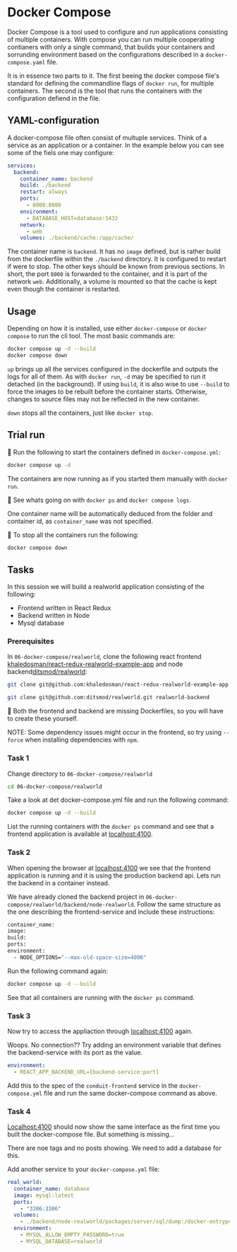 # Docker Compose

Docker Compose is a tool used to configure and run applications consisting of
multiple containers. With compose you can run multiple cooperating contianers
with only a single command, that builds your containers and sorrunding
environment based on the configurations described in a `docker-compose.yaml`
file.

It is in essence two parts to it. The first beeing the docker compose file's
standard for defining the commandline flags of `docker run`, for multiple
containers. The second is the tool that runs the containers with the
configuration defiend in the file.

## YAML-configuration

A docker-compose file often consist of multuple services. Think of a service as
an application or a container. In the example below you can see some of the
fiels one may configure:

```yaml
services:
  backend:
    container_name: backend
    build: ./backend
    restart: always
    ports:
      - 8000:8000
    environment:
      - DATABASE_HOST=database:5432
    network:
      - web
    volumes: ./backend/cache:/app/cache/
```

The container name is `backend`. It has no `image` defined, but is rather build
from the dockerfile within the `./backend` directory. It is configured to
restart if were to stop. The other keys should be known from previous sections.
In short, the port `8000` is forwarded to the container, and it is part of the
network `web`. Additionally, a volume is mounted so that the cache is kept even
though the container is restarted.

## Usage

Depending on how it is installed, use either `docker-compose` or `docker
compose` to run the cli tool. The most basic commands are:

```bash
docker compose up -d --build
docker compose down
```

`up` brings up all the services configured in the dockerfile and outputs the
logs for all of them. As with `docker run`, `-d` may be specified to run it
detached (in the background). If using `build`, it is also wise to use `--build`
to force the images to be rebuilt before the container starts. Otherwise,
changes to source files may not be reflected in the new container.

`down` stops all the containers, just like `docker stop`.

## Trial run

📝 Run the following to start the containers defined in `docker-compose.yml`:

```bash
docker compose up -d
```

The containers are now running as if you started them manually with `docker run`.

📝 See whats going on with `docker ps` and `docker compose logs`.

One container name will be automatically deduced from the folder and container
id, as `container_name` was not specified.

📝 To stop all the containers run the following:

```bash
docker compose down
```

## Tasks

In this session we will build a realworld application consisting of the
following:

- Frontend written in React Redux
- Backend written in Node
- Mysql database

### Prerequisites

In `06-docker-compose/realworld`, clone the following react frontend
[khaledosman/react-redux-realworld-example-app](https://github.com/khaledosman/react-redux-realworld-example-app)
and node
backend[ditsmod/realworld](https://github.com/ditsmod/realworld#getting-started):

```bash
git clone git@github.com:khaledosman/react-redux-realworld-example-app.git realworld-frontend

git clone git@github.com:ditsmod/realworld.git realworld-backend
```

📝 Both the frontend and backend are missing Dockerfiles, so you will have to
create these yourself.

NOTE: Some dependency issues might occur in the frontend, so try using `--force`
when installing dependencies with `npm`.

### Task 1

Change directory to `06-docker-compose/realworld`

```bash
cd 06-docker-compose/realworld
```

Take a look at det docker-compose.yml file and run the following command:

```bash
docker compose up -d --build
```

List the running containers with the `docker ps` command and see that a frontend application is available at [localhost:4100](localhost:4100).

### Task 2

When opening the browser at [localhost:4100](localhost:4100) we see that the frontend application is running and it is using the production backend api. Lets run the backend in a container instead.

We have already cloned the backend project in `06-docker-compose/realworld/backend/node-realworld`. Follow the same structure as the one describing the frontend-service and include these instructions:

```bash
container_name:
image:
build:
ports:
environment:
  - NODE_OPTIONS="--max-old-space-size=4096"
```

Run the following command again:

```bash
docker compose up -d --build
```

See that all containers are running with the `docker ps` command.

### Task 3

Now try to access the appliaction through [localhost:4100](localhost:4100) again.

Woops. No connection?? Try adding an environment variable that defines the backend-service with its port as the value.

```yaml
environment:
  - REACT_APP_BACKEND_URL=[backend-service:port]
```

Add this to the spec of the `conduit-frontend` service in the `docker-compose.yml` file and run the same docker-compose command as above.

### Task 4

[Localhost:4100](localhost:4100) should now show the same interface as the first time you built the docker-compose file. But something is missing...

There are noe tags and no posts showing. We need to add a database for this.

Add another service to your `docker-compose.yml` file:

```yaml
real_world:
  container_name: database
  image: mysql:latest
  ports:
    - "3306:3306"
  volumes:
    - ./backend/node-realworld/packages/server/sql/dump:/docker-entrypoint-initdb.d/
  environment:
    - MYSQL_ALLOW_EMPTY_PASSWORD=true
    - MYSQL_DATABASE=realworld
```
